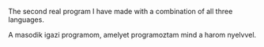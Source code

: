 The second real program I have made with a combination of all three languages.

A masodik igazi programom, amelyet programoztam mind a harom nyelvvel.